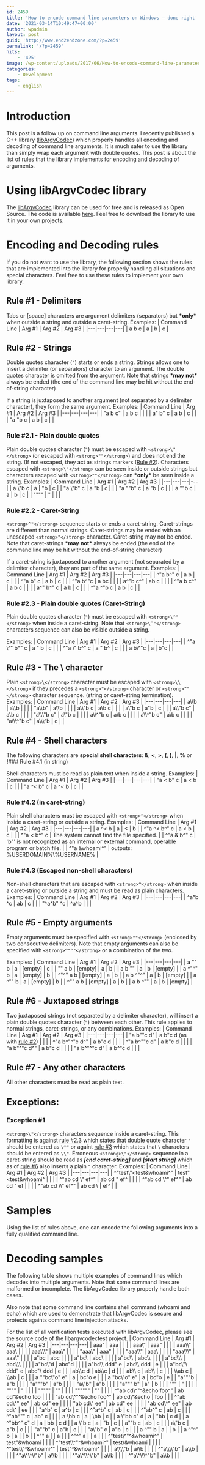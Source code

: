 ```yaml
---
id: 2459
title: 'How to encode command line parameters on Windows – done right'
date: '2021-03-14T10:49:47+00:00'
author: wpadmin
layout: post
guid: 'http://www.end2endzone.com/?p=2459'
permalink: '/?p=2459'
hits:
    - '425'
image: /wp-content/uploads/2017/06/How-to-encode-command-line-parameters-on-Windows-–-done-right.jpg
categories:
    - Development
tags:
    - english
---
```


# Introduction

This post is a follow up on command line arguments. I recently published a C++ library ([libArgvCodec](/libargvcodec-a-c-library-which-properly-encode-and-decode-command-line-arguments/)) which properly handles all encoding and decoding of command line arguments. It is much safer to use the library than simply wrap each argument with double quotes. This post is about the list of rules that the library implements for encoding and decoding of arguments.

# Using libArgvCodec library

The [libArgvCodec](/libargvcodec-a-c-library-which-properly-encode-and-decode-command-line-arguments/) library can be used for free and is released as Open Source. The code is available [here](/download/2480/). Feel free to download the library to use it in your own projects.

# Encoding and Decoding rules

If you do not want to use the library, the following section shows the rules that are implemented into the library for properly handling all situations and special characters. Feel free to use these rules to implement your own library.

## Rule #1 - Delimiters

Tabs or \[space\] characters are argument delimiters (separators) but **\*only\*** when outside a string and outside a caret-string. Examples: | Command Line | Arg #1 | Arg #2 | Arg #3 |
|---|---|---|---|
| a b c | a | b | c |

## <a id="rule2"></a>Rule #2 - Strings

Double quotes character (`"`) starts or ends a string. Strings allows one to insert a delimiter (or separators) character to an argument. The double quotes character is omitted from the argument. Note that strings **\*may** **not\*** always be ended (the end of the command line may be hit without the end-of-string character)

If a string is juxtaposed to another argument (not separated by a delimiter character), they form the same argument. Examples: | Command Line | Arg #1 | Arg #2 | Arg #3 |
|---|---|---|---|
| "a b c" | a b c |  |  |
| a" b" c | a b | c |  |
| "a "b c | a b | c |  |

### Rule #2.1 - Plain double quotes

Plain double quotes character (`"`) must be escaped with `<strong>\"</strong>` (or escaped with `<strong>""</strong>`) and does not end the string. (If not escaped, they act as strings markers ([Rule #2](#rule2)). Characters escaped with `<strong>\"</strong>` can be seen inside or outside strings but characters escaped with `<strong>""</strong>` can **\*only\*** be seen inside a string. Examples: | Command Line | Arg #1 | Arg #2 | Arg #3 |
|---|---|---|---|
| a \\"b c | a | "b | c |
| "a \\"b" c | a "b | c |  |
| "a ""b" c | a "b | c |  |
| a ""b c | a | b | c |
| """" | " |  |  |

### Rule #2.2 - Caret-String

`<strong>^"</strong>` sequence starts or ends a caret-string. Caret-strings are different than normal strings. Caret-strings may be ended with an unescaped `<strong>"</strong>` character. Caret-string may not be ended. Note that caret-strings **\*may** **not\*** always be ended (the end of the command line may be hit without the end-of-string character)

If a caret-string is juxtaposed to another argument (not separated by a delimiter character), they are part of the same argument. Examples: | Command Line | Arg #1 | Arg #2 | Arg #3 |
|---|---|---|---|
| ^"a b^" c | a b | c |  |
| ^"a b" c | a b | c |  |
| ^"a b^"c | a bc |  |  |
| a^"b c^" | ab c |  |  |
| ^"a b c^" | a b c |  |  |
| a^" b^" c | a b | c |  |
| ^"a ^"b c | a b | c |  |

### <a id="rule2_3"></a>Rule #2.3 - Plain double quotes (Caret-String)

Plain double quotes character (`"`) must be escaped with `<strong>\^"</strong>` when inside a caret-string. Note that `<strong>\^"</strong>` characters sequence can also be visible outside a string.

Examples: | Command Line | Arg #1 | Arg #2 | Arg #3 |
|---|---|---|---|
| ^"a \\^" b^" c | a " b | c |  |
| ^"a \\" b^" c | a " b^ | c |  |
| a b\\^"c | a | b"c |  |

## Rule #3 - The \\ character

Plain `<strong>\</strong>` character must be escaped with `<strong>\\</strong>` if they precedes a `<strong>"</strong>` character or `<strong>^"</strong>` character sequence. (string or caret-string termination). Examples: | Command Line | Arg #1 | Arg #2 | Arg #3 |
|---|---|---|---|
| a\\\\b | a\\\\b |  |  |
| "a\\\\b" | a\\\\b |  |  |
| a\\\\"b c | a\\b c |  |  |
| a\\"b c | a"b | c |  |
| a\\\\"b c" | a\\b c |  |  |
| "a\\\\\\"b c" | a\\"b c |  |  |
| a\\\\^"b c | a\\b c |  |  |
| a\\\\^"b c" | a\\b c |  |  |
| "a\\\\\\^"b c" | a\\\\\\^b | c |  |

## Rule #4 - Shell characters

The following characters are **special shell characters**: **&amp;**, **&lt;**, **&gt;**, **(**, **)**, **|**, **%** or **!**### Rule #4.1 (in string)

Shell characters must be read as plain text when inside a string. Examples: | Command Line | Arg #1 | Arg #2 | Arg #3 |
|---|---|---|---|
| "a &lt; b" c | a &lt; b | c |  |
| "a ^&lt; b" c | a ^&lt; b | c |  |

### Rule #4.2 (in caret-string)

Plain shell characters must be escaped with `<strong>^</strong>` when inside a caret-string or outside a string. Examples: | Command Line | Arg #1 | Arg #2 | Arg #3 |
|---|---|---|---|
| a ^&lt; b | a | &lt; | b |
| ^"a ^&lt; b^" c | a &lt; b | c |  |
| ^"a &lt; b^" c | The system cannot find the file specified. |
| ^"a &amp; b^" c | 'b"' is not recognized as an internal or external command, operable program or batch file. |
| ^"a &amp;whoami^" | outputs: %USERDOMAIN%\\%USERNAME% |

### Rule #4.3 (Escaped non-shell characters)

Non-shell characters that are escaped with `<strong>^</strong>` when inside a caret-string or outside a string and must be read as plain characters. Examples: | Command Line | Arg #1 | Arg #2 | Arg #3 |
|---|---|---|---|
| ^a^b ^c | ab | c |  |
| "^a^b" ^c | ^a^b |  |  |

## Rule #5 - Empty arguments

Empty arguments must be specified with `<strong>""</strong>` (enclosed by two consecutive delimiters). Note that empty arguments can also be specified with `<strong>^"^"</strong>` or a combination of the two.

Examples: | Command Line | Arg #1 | Arg #2 | Arg #3 |
|---|---|---|---|
| a "" b | a | \[empty\] | c |
| "" a b | \[empty\] | a | b |
| a b "" | a | b | \[empty\] |
| a ^"^" b | a | \[empty\] | b |
| ^"^" a b | \[empty\] | a | b |
| a b ^"^" | a | b | \[empty\] |
| a ^"" b | a | \[empty\] | b |
| ^"" a b | \[empty\] | a | b |
| a b ^"" | a | b | \[empty\] |

## <a id="rule6"></a>Rule #6 - Juxtaposed strings

Two juxtaposed strings (not separated by a delimiter character), will insert a plain double quotes character (`"`) between each other. This rule applies to normal strings, caret-strings, or any combinations. Examples: | Command Line | Arg #1 | Arg #2 | Arg #3 |
|---|---|---|---|
| "a b""c d" | a b"c d (as with [rule #2](#rule2)) |  |  |
| ^"a b^"^"c d^" | a b"c d |  |  |
| ^"a b^""c d" | a b"c d |  |  |
| "a b"^"c d^" | a b"c d |  |  |
| "a b^"^"c d" | a b^"c d |  |  |

## Rule #7 - Any other characters

All other characters must be read as plain text.

## <span style="font-size: 24px; font-weight: bold;">Exceptions:</span>

### Exception #1

`<strong>\"</strong>` characters sequence inside a caret-string. This formatting is against [rule #2.3](#rule2_3) which states that double quote character `"` should be entered as `\^"` or againt [rule #3](#rule3) which states that `\` characters should be entered as `\\"`. Erroneous `<strong>\"</strong>` sequence in a caret-string should be read as ***\[end caret-string\]*** and ***\[start string\]*** which as of [rule #6](#rule6) also inserts a plain `"` character. Examples: | Command Line | Arg #1 | Arg #2 | Arg #3 |
|---|---|---|---|
| ^"test\\"&lt;test&amp;whoami^" | test"&lt;test&amp;whoami^ |  |  |
| ^"ab cd \\" ef^" | ab cd " ef^ |  |  |
| ^"ab cd \\^" ef^" | ab cd " ef |  |  |
| ^"ab cd \\\\" ef^" | ab cd \\ | ef^ |  |

# Samples

Using the list of rules above, one can encode the following arguments into a fully qualified command line.

# Decoding samples

The following table shows multiple examples of command lines which decodes into multiple arguments. Note that some command lines are malformed or incomplete. The libArgvCodec library properly handle both cases.

Also note that some command line contains shell command (whoami and echo) which are used to demonstrate that libArgvCodec is secure and protects againts command line injection attacks.

For the list of all verification tests executed with libArgvCodec, please see the source code of the libargvcodectest project. | Command Line | Arg #1 | Arg #2 | Arg #3 |
|---|---|---|---|
| aaa" | aaa |  |  |
| aaa\\" | aaa" |  |  |
| aaa\\\\" | aaa\\ |  |  |
| aaa\\\\\\" | aaa\\" |  |  |
| "aaa\\" | aaa" |  |  |
| "aaa\\\\" | aaa\\ |  |  |
| "aaa\\\\\\" | aaa\\" |  |  |
| a"bc | abc |  |  |
| a"bc\\ | abc\\ |  |  |
| a"bc\\\\ | abc\\\\ |  |  |
| a"bc\\\\\\ | abc\\\\\\ |  |  |
| a"bc\\"d | abc"d |  |  |
| a"bc\\\\ ddd" e | abc\\\\ ddd | e |  |
| a"bc\\"\\ ddd" e | abc"\\ ddd | e |  |
| ab\\\\c d | ab\\\\c | d |  |
| ab\\\\ c | ab\\\\ | c |  |
| \\\\ab c | \\\\ab | c |  |
| a ""bc\\"o" e" | a | bc"o e |  |
| a "bc\\"o" e" | a | bc"o | e |
| "a"""b | a"b |  |  |
| "a"""b" | a"b |  |  |
| "a\\"b" | a"b |  |  |
| "a""" b" | a" | b |  |
| """ | " |  |  |
| """" | " |  |  |
| """"" | "" |  |  |
| """""" | "" |  |  |
| ^"ab cd\\^"^&amp;echo foo^" | ab cd"&amp;echo foo |  |  |
| "ab cd\\^"^&amp;echo foo^" | ab cd\\^&amp;echo | foo |  |
| ^"ab cd\\^" ee" | ab cd" ee |  |  |
| "ab cd\\" ee" | ab cd" ee |  |  |
| "ab cd\\^" ee" | ab cd\\^ | ee |  |
| "a^b" c | a^b | c |  |
| ^"a^b" c | ab | c |  |
| ^"ab^" c | ab | c |  |
| ^"ab^"" c | ab" c |  |  |
| a \\bb c | a | \\bb | c |
| a \\"bb c" d | a | "bb | c d |
| a ^"bb^" c" d | a | bb | c d |
| a \\"b c | a | "b | c |
| a""b c | ab | c |  |
| a\\"b c | a"b | c |  |
| "a""b" c | a"b | c |  |
| "a\\"b" c | a"b | c |  |
| a ^"" b | a |  | b |
| a ^"^" b | a |  | b |
| ^"" a |  | a |  |
| ^"^" a |  | a |  |
| ^"test\\^"^&amp;whoami^" | test"&amp;whoami |  |  |
| ^"test\\\\^"^&amp;whoami^" | test\\&amp;whoami |  |  |
| ^"test\\"^&amp;whoami^" | test"^&amp;whoami^ |  |  |
| a\\\\\\\\"b | a\\\\b |  |  |
| ^"a\\\\\\\\"b" | a\\\\b |  |  |
| ^"a\\^\\^\\\\"b" | a\\\\b |  |  |
| ^"a\\^\\\\^\\"b" | a\\\\b |  |  |
| ^"a\\^\\\\\\^"b" | a\\\\b |  |  |